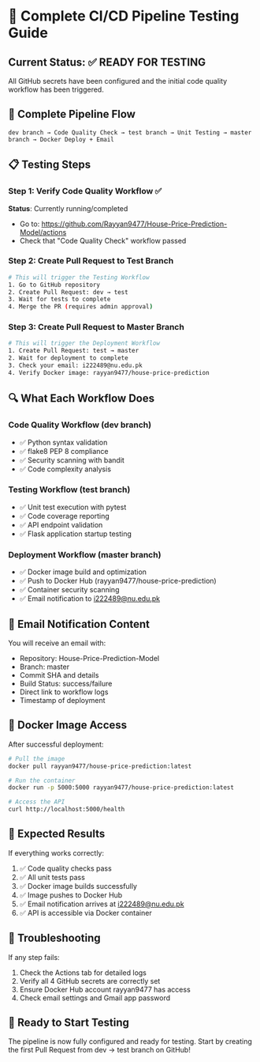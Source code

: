 # 🚀 Complete CI/CD Pipeline Testing Guide

## Current Status: ✅ READY FOR TESTING

All GitHub secrets have been configured and the initial code quality workflow has been triggered.

## 🔄 Complete Pipeline Flow

```
dev branch → Code Quality Check → test branch → Unit Testing → master branch → Docker Deploy + Email
```

## 📋 Testing Steps

### Step 1: Verify Code Quality Workflow ✅ 
**Status**: Currently running/completed
- Go to: https://github.com/Rayyan9477/House-Price-Prediction-Model/actions
- Check that "Code Quality Check" workflow passed

### Step 2: Create Pull Request to Test Branch
```bash
# This will trigger the Testing Workflow
1. Go to GitHub repository
2. Create Pull Request: dev → test
3. Wait for tests to complete
4. Merge the PR (requires admin approval)
```

### Step 3: Create Pull Request to Master Branch  
```bash
# This will trigger the Deployment Workflow
1. Create Pull Request: test → master  
2. Wait for deployment to complete
3. Check your email: i222489@nu.edu.pk
4. Verify Docker image: rayyan9477/house-price-prediction
```

## 🔍 What Each Workflow Does

### Code Quality Workflow (dev branch)
- ✅ Python syntax validation
- ✅ flake8 PEP 8 compliance
- ✅ Security scanning with bandit
- ✅ Code complexity analysis

### Testing Workflow (test branch)  
- ✅ Unit test execution with pytest
- ✅ Code coverage reporting
- ✅ API endpoint validation
- ✅ Flask application startup testing

### Deployment Workflow (master branch)
- ✅ Docker image build and optimization
- ✅ Push to Docker Hub (rayyan9477/house-price-prediction)
- ✅ Container security scanning
- ✅ Email notification to i222489@nu.edu.pk

## 📧 Email Notification Content

You will receive an email with:
- Repository: House-Price-Prediction-Model
- Branch: master
- Commit SHA and details
- Build Status: success/failure  
- Direct link to workflow logs
- Timestamp of deployment

## 🐳 Docker Image Access

After successful deployment:
```bash
# Pull the image
docker pull rayyan9477/house-price-prediction:latest

# Run the container
docker run -p 5000:5000 rayyan9477/house-price-prediction:latest

# Access the API
curl http://localhost:5000/health
```

## 🎯 Expected Results

If everything works correctly:
1. ✅ Code quality checks pass
2. ✅ All unit tests pass
3. ✅ Docker image builds successfully  
4. ✅ Image pushes to Docker Hub
5. ✅ Email notification arrives at i222489@nu.edu.pk
6. ✅ API is accessible via Docker container

## 🔧 Troubleshooting

If any step fails:
1. Check the Actions tab for detailed logs
2. Verify all 4 GitHub secrets are correctly set
3. Ensure Docker Hub account rayyan9477 has access
4. Check email settings and Gmail app password

## 📝 Ready to Start Testing

The pipeline is now fully configured and ready for testing. Start by creating the first Pull Request from dev → test branch on GitHub!